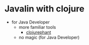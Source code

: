 # Javalin with clojure
- for Java Developer
  - more familiar tools
    - [clojurephant](https://github.com/clojurephant/clojurephant)
  - no magic (for Java Developer)
